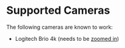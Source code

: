# Supported Cameras
The following cameras are known to work:
* Logitech Brio 4k (needs to be [zoomed in](https://support.logitech.com/en_ch/article/Pan-and-tilt-with-the-BRIO-webcam?))
